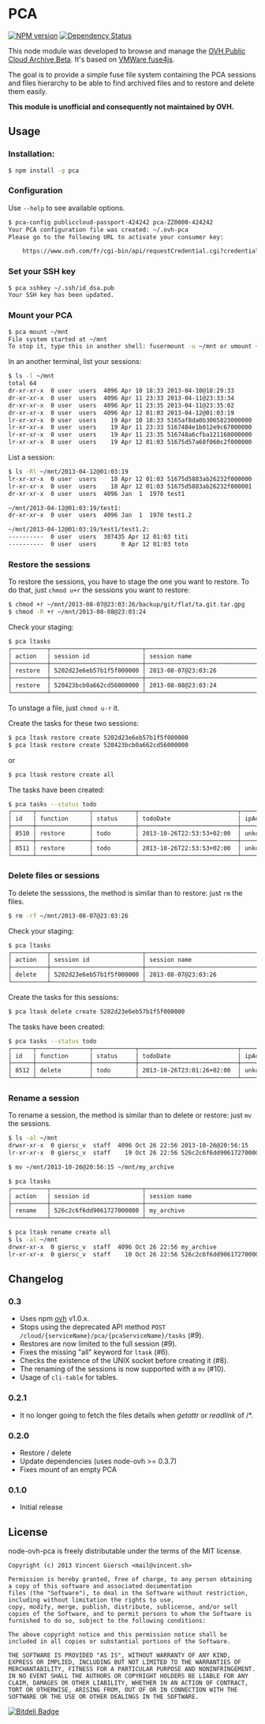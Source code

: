 # PCA

[![NPM version](https://badge.fury.io/js/pca.png)](http://badge.fury.io/js/pca)
[![Dependency Status](https://david-dm.org/gierschv/node-ovh-pca.png)](https://david-dm.org/gierschv/node-ovh-pca)

This node module was developed to browse and manage the [OVH Public Cloud Archive Beta](http://www.ovh.com/fr/cloud/archives/). It's based on [VMWare fuse4js](https://github.com/vmware/fuse4js).

The goal is to provide a simple fuse file system containing the PCA sessions and files hierarchy to be able to find archived files and to restore and delete them easily.

**This module is unofficial and consequently not maintained by OVH.**

## Usage

### Installation:

```bash
$ npm install -g pca
```

### Configuration

Use ```--help``` to see available options.

```bash
$ pca-config publiccloud-passport-424242 pca-ZZ0000-424242
Your PCA configuration file was created: ~/.ovh-pca
Please go to the following URL to activate your consumer key:

	https://www.ovh.com/fr/cgi-bin/api/requestCredential.cgi?credentialToken=xxxxxx

```

### Set your SSH key

```bash
$ pca sshkey ~/.ssh/id_dsa.pub
Your SSH key has been updated.
```

### Mount your PCA

```bash
$ pca mount ~/mnt
File system started at ~/mnt
To stop it, type this in another shell: fusermount -u ~/mnt or umount ~/mnt
```

In an another terminal, list your sessions:

```bash
$ ls -l ~/mnt
total 64
dr-xr-xr-x  0 user  users  4096 Apr 10 18:33 2013-04-10@18:29:33
dr-xr-xr-x  0 user  users  4096 Apr 11 23:33 2013-04-11@23:33:34
dr-xr-xr-x  0 user  users  4096 Apr 11 23:35 2013-04-11@23:35:02
dr-xr-xr-x  0 user  users  4096 Apr 12 01:03 2013-04-12@01:03:19
lr-xr-xr-x  0 user  users    19 Apr 10 18:33 5165af8da0b3065823000000 -> 2013-04-10@18:29:33
lr-xr-xr-x  0 user  users    19 Apr 11 23:33 5167484e1b012e9c67000000 -> 2013-04-11@23:33:34
lr-xr-xr-x  0 user  users    19 Apr 11 23:35 516748a6cfba121168000000 -> 2013-04-11@23:35:02
lr-xr-xr-x  0 user  users    19 Apr 12 01:03 51675d57a68f060c2f000000 -> 2013-04-12@01:03:19
```

List a session:

```bash
$ ls -Rl ~/mnt/2013-04-12@01:03:19
lr-xr-xr-x  0 user  users    18 Apr 12 01:03 51675d5883ab26232f000000 -> test1/test1.2/toto
lr-xr-xr-x  0 user  users    18 Apr 12 01:03 51675d5883ab26232f000001 -> test1/test1.2/titi
dr-xr-xr-x  0 user  users  4096 Jan  1  1970 test1

~/mnt/2013-04-12@01:03:19/test1:
dr-xr-xr-x  0 user  users  4096 Jan  1  1970 test1.2

~/mnt/2013-04-12@01:03:19/test1/test1.2:
----------  0 user  users  307435 Apr 12 01:03 titi
----------  0 user  users       0 Apr 12 01:03 toto
```

### Restore the sessions

To restore the sessions, you have to stage the one you want to restore. To do that, just `chmod u+r` the sessions you want to restore:

```bash
$ chmod +r ~/mnt/2013-08-07@23:03:26/backup/git/flat/ta.git.tar.gpg
$ chmod -R +r ~/mnt/2013-08-08@23:03:24
```

Check your staging:
```bash
$ pca ltasks
┌──────────┬──────────────────────────┬────────────────────────────────────────────┐
│ action   │ session id               │ session name                               │
├──────────┼──────────────────────────┼────────────────────────────────────────────┤
│ restore  │ 5202d23e6eb57b1f5f000000 │ 2013-08-07@23:03:26                        │
├──────────┼──────────────────────────┼────────────────────────────────────────────┤
│ restore  │ 520423bcb0a662cd56000000 │ 2013-08-08@23:03:24                        │
└──────────┴──────────────────────────┴────────────────────────────────────────────┘
```

To unstage a file, just `chmod u-r` it.

Create the tasks for these two sessions:
```bash
$ pca ltask restore create 5202d23e6eb57b1f5f000000
$ pca ltask restore create 520423bcb0a662cd56000000
```

or

```bash
$ pca ltask restore create all
```

The tasks have been created:
```bash
$ pca tasks --status todo
┌──────┬───────────────┬────────────┬────────────────────────────┬────────────────┐
│ id   │ function      │ status     │ todoDate                   │ ipAddress      │
├──────┼───────────────┼────────────┼────────────────────────────┼────────────────┤
│ 8510 │ restore       │ todo       │ 2013-10-26T22:53:53+02:00  │ unkown         │
├──────┼───────────────┼────────────┼────────────────────────────┼────────────────┤
│ 8511 │ restore       │ todo       │ 2013-10-26T22:53:53+02:00  │ unkown         │
└──────┴───────────────┴────────────┴────────────────────────────┴────────────────┘
```

### Delete files or sessions

To delete the sesssions, the method is similar than to restore: just `rm` the files.

```bash
$ rm -rf ~/mnt/2013-08-07@23:03:26
 ```
 
Check your staging:
```bash
$ pca ltasks
┌──────────┬──────────────────────────┬────────────────────────────────────────────┐
│ action   │ session id               │ session name                               │
├──────────┼──────────────────────────┼────────────────────────────────────────────┤
│ delete   │ 5202d23e6eb57b1f5f000000 │ 2013-08-07@23:03:26                        │
└──────────┴──────────────────────────┴────────────────────────────────────────────┘
```

Create the tasks for this sessions:
```bash
$ pca ltask delete create 5202d23e6eb57b1f5f000000
```

The tasks have been created:
```bash
$ pca tasks --status todo
┌──────┬───────────────┬────────────┬────────────────────────────┬────────────────┐
│ id   │ function      │ status     │ todoDate                   │ ipAddress      │
├──────┼───────────────┼────────────┼────────────────────────────┼────────────────┤
│ 8512 │ delete        │ todo       │ 2013-10-26T23:01:26+02:00  │ unkown         │
└──────┴───────────────┴────────────┴────────────────────────────┴────────────────┘
```

### Rename a session

To rename a session, the method is similar than to delete or restore: just `mv` the sessions.

```bash
$ ls -al ~/mnt
drwxr-xr-x  0 giersc_v  staff  4096 Oct 26 22:56 2013-10-26@20:56:15
lr-xr-xr-x  0 giersc_v  staff    19 Oct 26 22:56 526c2c6f6dd9061727000000 -> 2013-10-26@20:56:15

$ mv ~/mnt/2013-10-26@20:56:15 ~/mnt/my_archive

$ pca ltasks
┌──────────┬──────────────────────────┬────────────────────────────────────────────┐
│ action   │ session id               │ session name                               │
├──────────┼──────────────────────────┼────────────────────────────────────────────┤
│ rename   │ 526c2c6f6dd9061727000000 │ my_archive                                 │
└──────────┴──────────────────────────┴────────────────────────────────────────────┘

$ pca ltask rename create all
$ ls -al ~/mnt
drwxr-xr-x  0 giersc_v  staff  4096 Oct 26 22:56 my_archive
lr-xr-xr-x  0 giersc_v  staff    10 Oct 26 22:56 526c2c6f6dd9061727000000 -> my_archive
```

## Changelog

### 0.3

* Uses npm [ovh](https://npmjs.org/package/ovh) v1.0.x.
* Stops using the deprecated API method `POST /cloud/{serviceName}/pca/{pcaServiceName}/tasks` (#9).
* Restores are now limited to the full session (#9).
* Fixes the missing "all" keyword for `ltask` (#6).
* Checks the existence of the UNIX socket before creating it (#8).
* The renaming of the sessions is now supported with a `mv` (#10).
* Usage of `cli-table` for tables.

### 0.2.1

* It no longer going to fetch the files details when *getattr* or *readlink* of /*.

### 0.2.0

* Restore / delete
* Update dependencies (uses node-ovh >= 0.3.7)
* Fixes mount of an empty PCA

### 0.1.0

* Initial release

## License

node-ovh-pca is freely distributable under the terms of the MIT license.

```
Copyright (c) 2013 Vincent Giersch <mail@vincent.sh>

Permission is hereby granted, free of charge, to any person obtaining a copy of this software and associated documentation
files (the "Software"), to deal in the Software without restriction, including without limitation the rights to use,
copy, modify, merge, publish, distribute, sublicense, and/or sell copies of the Software, and to permit persons to whom the Software is furnished to do so, subject to the following conditions:

The above copyright notice and this permission notice shall be included in all copies or substantial portions of the Software.

THE SOFTWARE IS PROVIDED "AS IS", WITHOUT WARRANTY OF ANY KIND, EXPRESS OR IMPLIED, INCLUDING BUT NOT LIMITED TO THE WARRANTIES OF MERCHANTABILITY, FITNESS FOR A PARTICULAR PURPOSE AND NONINFRINGEMENT. IN NO EVENT SHALL THE AUTHORS OR COPYRIGHT HOLDERS BE LIABLE FOR ANY CLAIM, DAMAGES OR OTHER LIABILITY, WHETHER IN AN ACTION OF CONTRACT, TORT OR OTHERWISE, ARISING FROM, OUT OF OR IN CONNECTION WITH THE SOFTWARE OR THE USE OR OTHER DEALINGS IN THE SOFTWARE.
```

[![Bitdeli Badge](https://d2weczhvl823v0.cloudfront.net/gierschv/node-ovh-pca/trend.png)](https://bitdeli.com/free "Bitdeli Badge")